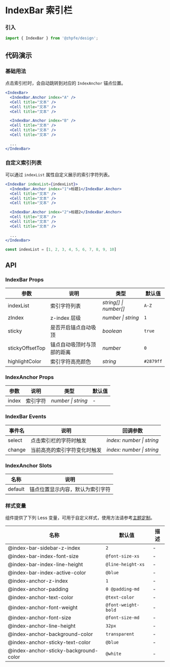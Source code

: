 # IndexBar 索引栏

### 引入

```js
import { IndexBar } from '@zhpfe/design';
```

## 代码演示

### 基础用法

点击索引栏时，会自动跳转到对应的 `IndexAnchor` 锚点位置。

```jsx
<IndexBar>
  <IndexBar.Anchor index="A" />
  <Cell title="文本" />
  <Cell title="文本" />
  <Cell title="文本" />

  <IndexBar.Anchor index="B" />
  <Cell title="文本" />
  <Cell title="文本" />
  <Cell title="文本" />

  ...
</IndexBar>
```

### 自定义索引列表

可以通过 `indexList` 属性自定义展示的索引字符列表。

```jsx
<IndexBar indexList={indexList}>
  <IndexBar.Anchor index="1">标题1</IndexBar.Anchor>
  <Cell title="文本" />
  <Cell title="文本" />
  <Cell title="文本" />

  <IndexBar.Anchor index="2">标题2</IndexBar.Anchor>
  <Cell title="文本" />
  <Cell title="文本" />
  <Cell title="文本" />

  ...
</IndexBar>
```

```js
const indexList = [1, 2, 3, 4, 5, 6, 7, 8, 9, 10]
```

## API

### IndexBar Props

| 参数 | 说明 | 类型 | 默认值 |
| --- | --- | --- | --- |
| indexList | 索引字符列表 | _string[] \| number[]_ | `A-Z` |
| zIndex | z-index 层级 | _number \| string_ | `1` |
| sticky | 是否开启锚点自动吸顶 | _boolean_ | `true` |
| stickyOffsetTop | 锚点自动吸顶时与顶部的距离 | _number_ | `0` |
| highlightColor | 索引字符高亮颜色 | _string_ | `#2879ff` |

### IndexAnchor Props

| 参数  | 说明     | 类型               | 默认值 |
| ----- | -------- | ------------------ | ------ |
| index | 索引字符 | _number \| string_ | -      |

### IndexBar Events

| 事件名            | 说明                         | 回调参数                  |
| ----------------- | ---------------------------- | ------------------------- |
| select            | 点击索引栏的字符时触发       | _index: number \| string_ |
| change         | 当前高亮的索引字符变化时触发 | _index: number \| string_ |

### IndexAnchor Slots

| 名称    | 说明                             |
| ------- | -------------------------------- |
| default | 锚点位置显示内容，默认为索引字符 |

### 样式变量

组件提供了下列 Less 变量，可用于自定义样式，使用方法请参考[主题定制](#/zh-CN/theme)。

| 名称                                  | 默认值              | 描述 |
| ------------------------------------- | ------------------- | ---- |
| @index-bar-sidebar-z-index            | `2`                 | -    |
| @index-bar-index-font-size            | `@font-size-xs`     | -    |
| @index-bar-index-line-height          | `@line-height-xs`   | -    |
| @index-bar-index-active-color         | `@blue`              | -    |
| @index-anchor-z-index                 | `1`                 | -    |
| @index-anchor-padding                 | `0 @padding-md`     | -    |
| @index-anchor-text-color              | `@text-color`       | -    |
| @index-anchor-font-weight             | `@font-weight-bold` | -    |
| @index-anchor-font-size               | `@font-size-md`     | -    |
| @index-anchor-line-height             | `32px`              | -    |
| @index-anchor-background-color        | `transparent`       | -    |
| @index-anchor-sticky-text-color       | `@blue`              | -    |
| @index-anchor-sticky-background-color | `@white`            | -    |
